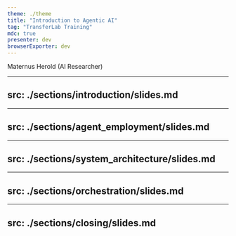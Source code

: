```yaml
---
theme: ./theme
title: "Introduction to Agentic AI"
tag: "TransferLab Training"
mdc: true
presenter: dev
browserExporter: dev
---
```



Maternus Herold <span class="font-light">(AI Researcher)</span><br/>


---
src: ./sections/introduction/slides.md
---


---
src: ./sections/agent_employment/slides.md
---


---
src: ./sections/system_architecture/slides.md
---


---
src: ./sections/orchestration/slides.md
---


---
src: ./sections/closing/slides.md
---
